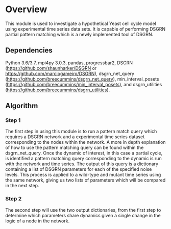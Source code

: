 # Overview

This module is used to investigate a hypothetical Yeast cell cycle model using experimental time series data sets. It is capable of performing DSGRN partial pattern matching which is a newly implemented tool of DSGRN. 

## Dependencies
Python 3.6/3.7, mpi4py 3.0.3, pandas, progressbar2, DSGRN (https://github.com/shaunharker/DSGRN or https://github.com/marciogameiro/DSGRN), dsgrn_net_query (https://github.com/breecummins/dsgrn_net_query), min_interval_posets (https://github.com/breecummins/min_interval_posets), and dsgrn_utilities (https://github.com/breecummins/dsgrn_utilities).

## Algorithm 
### Step 1
The first step in using this module is to run a pattern match query which requires a DSGRN network and a experimental time series dataset corresponding to the nodes within the network. A more in depth explanation of how to use the pattern matching query can be found within the dsgrn_net_query. Once the dynamic of interest, in this case a partial cycle, is identified a pattern matching query corresponding to the dynamic is run with the network and time series. The output of this query is a dictionary containing a list of DSGRN parameters for each of the specified noise levels. This process is applied to a wild-type and mutant time series using the same network, giving us two lists of parameters which will be compared in the next step.

### Step 2
The second step will use the two output dictionaries, from the first step to determine which parameters share dynamics given a single change in the logic of a node in the network. 
